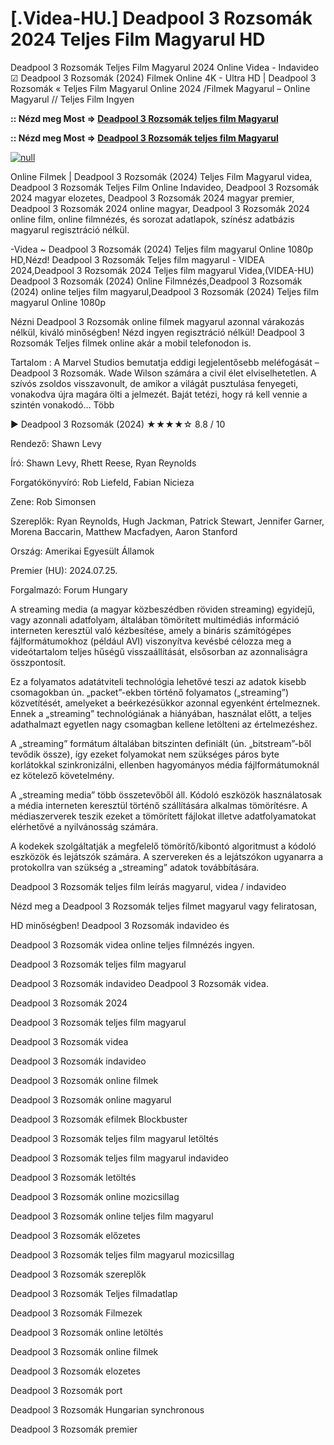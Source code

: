 # [.Videa-HU.] Deadpool 3 Rozsomák 2024 Teljes Film Magyarul HD

Deadpool 3 Rozsomák Teljes Film Magyarul 2024 Online Videa - Indavideo ☑ Deadpool 3 Rozsomák (2024) Filmek Online 4K - Ultra HD | Deadpool 3 Rozsomák « Teljes Film Magyarul Online 2024 /Filmek Magyarul – Online Magyarul // Teljes Film Ingyen

**:: Nézd meg Most => [Deadpool 3 Rozsomák teljes film Magyarul](https://t.co/QhCeUK7hvN)**

**:: Nézd meg Most => [Deadpool 3 Rozsomák teljes film Magyarul](https://t.co/QhCeUK7hvN)**

[![null](https://static.wixstatic.com/media/855a25_043b5abeb4ae4d35ac003198e7fe56ed~mv2.gif)](https://t.co/QhCeUK7hvN)

Online Filmek | Deadpool 3 Rozsomák (2024) Teljes Film Magyarul videa, Deadpool 3 Rozsomák Teljes Film Online Indavideo, Deadpool 3 Rozsomák 2024 magyar elozetes, Deadpool 3 Rozsomák 2024 magyar premier, Deadpool 3 Rozsomák 2024 online magyar, Deadpool 3 Rozsomák 2024 online film, online filmnézés, és sorozat adatlapok, színész adatbázis magyarul regisztráció nélkül.

-Videa ~ Deadpool 3 Rozsomák (2024) Teljes film magyarul Online 1080p HD,Nézd! Deadpool 3 Rozsomák Teljes film magyarul - VIDEA 2024,Deadpool 3 Rozsomák 2024 Teljes film magyarul Videa,(VIDEA-HU) Deadpool 3 Rozsomák (2024) Online Filmnézés,Deadpool 3 Rozsomák (2024) online teljes film magyarul,Deadpool 3 Rozsomák (2024) Teljes film magyarul Online 1080p

Nézni Deadpool 3 Rozsomák online filmek magyarul azonnal várakozás nélkül, kiváló minőségben! Nézd ingyen regisztráció nélkül! Deadpool 3 Rozsomák Teljes filmek online akár a mobil telefonodon is.

Tartalom : A Marvel Studios bemutatja eddigi legjelentősebb meléfogását – Deadpool 3 Rozsomák. Wade Wilson számára a civil élet elviselhetetlen. A szívós zsoldos visszavonult, de amikor a világát pusztulása fenyegeti, vonakodva újra magára ölti a jelmezét. Baját tetézi, hogy rá kell vennie a szintén vonakodó… Több

▶️ Deadpool 3 Rozsomák (2024) ★★★★☆ 8.8 / 10

Rendező: Shawn Levy

Író: Shawn Levy, Rhett Reese, Ryan Reynolds

Forgatókönyvíró: Rob Liefeld, Fabian Nicieza

Zene: Rob Simonsen

Szereplők: Ryan Reynolds, Hugh Jackman, Patrick Stewart, Jennifer Garner, Morena Baccarin, Matthew Macfadyen, Aaron Stanford

Ország: Amerikai Egyesült Államok

Premier (HU): 2024.07.25.

Forgalmazó: Forum Hungary

A streaming media (a magyar közbeszédben röviden streaming) egyidejű, vagy azonnali adatfolyam, általában tömörített multimédiás információ interneten keresztül való kézbesítése, amely a bináris számítógépes fájlformátumokhoz (például AVI) viszonyítva kevésbé célozza meg a videótartalom teljes hűségű visszaállítását, elsősorban az azonnaliságra összpontosít.

Ez a folyamatos adatátviteli technológia lehetővé teszi az adatok kisebb csomagokban ún. „packet”-ekben történő folyamatos („streaming”) közvetítését, amelyeket a beérkezésükkor azonnal egyenként értelmeznek. Ennek a „streaming” technológiának a hiányában, használat előtt, a teljes adathalmazt egyetlen nagy csomagban kellene letölteni az értelmezéshez.

A „streaming” formátum általában bitszinten definiált (ún. „bitstream”-ből tevődik össze), így ezeket folyamokat nem szükséges páros byte korlátokkal szinkronizálni, ellenben hagyományos média fájlformátumoknál ez kötelező követelmény.

A „streaming media” több összetevőből áll. Kódoló eszközök használatosak a média interneten keresztül történő szállítására alkalmas tömörítésre. A médiaszerverek teszik ezeket a tömörített fájlokat illetve adatfolyamatokat elérhetővé a nyilvánosság számára.

A kodekek szolgáltatják a megfelelő tömörítő/kibontó algoritmust a kódoló eszközök és lejátszók számára. A szervereken és a lejátszókon ugyanarra a protokollra van szükség a „streaming” adatok továbbítására.

Deadpool 3 Rozsomák teljes film leírás magyarul, videa / indavideo

Nézd meg a Deadpool 3 Rozsomák teljes filmet magyarul vagy feliratosan, 

HD minőségben! Deadpool 3 Rozsomák indavideo és 

Deadpool 3 Rozsomák videa online teljes filmnézés ingyen. 

Deadpool 3 Rozsomák teljes film magyarul 

Deadpool 3 Rozsomák indavideo Deadpool 3 Rozsomák videa.

Deadpool 3 Rozsomák 2024

Deadpool 3 Rozsomák teljes film magyarul

Deadpool 3 Rozsomák videa

Deadpool 3 Rozsomák indavideo

Deadpool 3 Rozsomák online filmek

Deadpool 3 Rozsomák online magyarul

Deadpool 3 Rozsomák efilmek Blockbuster

Deadpool 3 Rozsomák teljes film magyarul letöltés

Deadpool 3 Rozsomák teljes film magyarul indavideo

Deadpool 3 Rozsomák letöltés

Deadpool 3 Rozsomák online mozicsillag

Deadpool 3 Rozsomák online teljes film magyarul

Deadpool 3 Rozsomák előzetes

Deadpool 3 Rozsomák teljes film magyarul mozicsillag

Deadpool 3 Rozsomák szereplők

Deadpool 3 Rozsomák Teljes filmadatlap

Deadpool 3 Rozsomák Filmezek

Deadpool 3 Rozsomák online letöltés

Deadpool 3 Rozsomák online filmek

Deadpool 3 Rozsomák elozetes

Deadpool 3 Rozsomák port

Deadpool 3 Rozsomák Hungarian synchronous

Deadpool 3 Rozsomák premier
